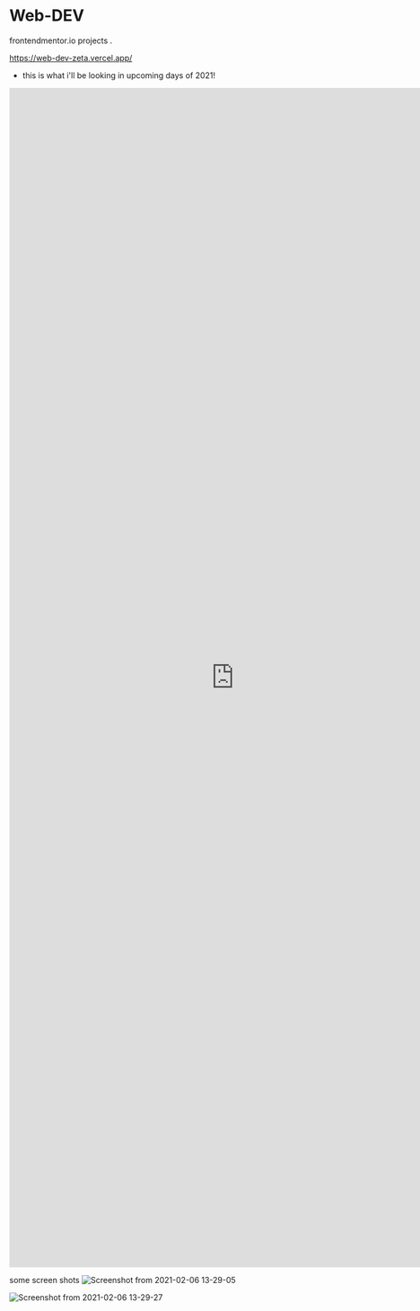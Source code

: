 # Web-DEV

frontendmentor.io  projects .

https://web-dev-zeta.vercel.app/


-  this is what i'll be looking in upcoming days of 2021! 
<embed src="https://github.com/Bash-Woman-Community/Support/files/5936466/2021.Frontend.Roadmap.-.Dark.pdf" width="800px" height="2100px" />

some screen shots
![Screenshot from 2021-02-06 13-29-05](https://user-images.githubusercontent.com/47344024/107112715-a5feb300-687f-11eb-8f63-5533e074f852.png)

![Screenshot from 2021-02-06 13-29-27](https://user-images.githubusercontent.com/47344024/107112761-0f7ec180-6880-11eb-88f6-de3db4737b46.png)

